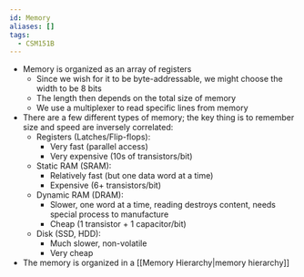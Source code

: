 ```yaml
---
id: Memory
aliases: []
tags:
  - CSM151B
---
```


- Memory is organized as an array of registers
  - Since we wish for it to be byte-addressable, we might choose the width to be
    8 bits
  - The length then depends on the total size of memory
  - We use a multiplexer to read specific lines from memory
- There are a few different types of memory; the key thing is to remember size
  and speed are inversely correlated:
  - Registers (Latches/Flip-flops):
    - Very fast (parallel access)
    - Very expensive (10s of transistors/bit)
  - Static RAM (SRAM):
    - Relatively fast (but one data word at a time)
    - Expensive (6+ transistors/bit)
  - Dynamic RAM (DRAM):
    - Slower, one word at a time, reading destroys content, needs special
      process to manufacture
    - Cheap (1 transistor + 1 capacitor/bit)
  - Disk (SSD, HDD):
    - Much slower, non-volatile
    - Very cheap
- The memory is organized in a [[Memory Hierarchy|memory hierarchy]]

